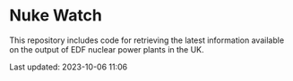 # Nuke Watch

This repository includes code for retrieving the latest information available on the output of EDF nuclear power plants in the UK.

Last updated: 2023-10-06 11:06